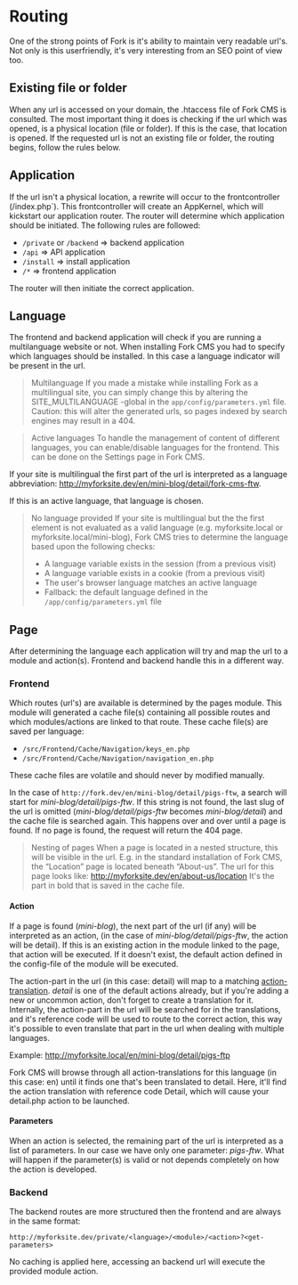 # Routing

One of the strong points of Fork is it's ability to maintain very readable url's. Not only is this
userfriendly, it's very interesting from an SEO point of view too.


## Existing file or folder

When any url is accessed on your domain, the .htaccess file of Fork CMS is consulted. The most
important thing it does is checking if the url which was opened, is a physical location (file or folder).
If this is the case, that location is opened. If the requested url is not an existing file or folder,
the routing begins, follow the rules below.


## Application

If the url isn't a physical location, a rewrite will occur to the frontcontroller (/index.php`).
This frontcontroller will create an AppKernel, which will kickstart our application router. The
router will determine which application should be initiated. The following rules are followed:

* `/private` or `/backend` => backend application
* `/api`	=> API application
* `/install` => install application
* `/*` => frontend application

The router will then initiate the correct application.


## Language

The frontend and backend application will check if you are running a multilanguage website or not.
When installing Fork CMS you had to specify which languages should be installed. In this case a
language indicator will be present in the url.

> Multilanguage
> If you made a mistake while installing Fork as a multilingual site, you can simply change this by
> altering the SITE_MULTILANGUAGE -global in the `app/config/parameters.yml` file.
> Caution: this will alter the generated urls, so pages indexed by search engines may result in a 404.

> Active languages
> To handle the management of content of different languages, you can enable/disable languages for
> the frontend. This can be done on the Settings page in Fork CMS.


If your site is multilingual the first part of the url is interpreted as a language abbreviation:
http://myforksite.dev/en/mini-blog/detail/fork-cms-ftw.

If this is an active language, that language is chosen.

> No language provided
> If your site is multilingual but the the first element is not evaluated as a valid language
> (e.g. myforksite.local or myforksite.local/mini-blog), Fork CMS tries to determine the language
> based upon the following checks:
> * A language variable exists in the session (from a previous visit)
> * A language variable exists in a cookie (from a previous visit)
> * The user's browser language matches an active language
> * Fallback: the default language defined in the `/app/config/parameters.yml` file


## Page

After determining the language each application will try and map the url to a module and action(s).
Frontend and backend handle this in a different way.


### Frontend

Which routes (url's) are available is determined by the pages module. This module will generated a
cache file(s) containing all possible routes and which modules/actions are linked to that route. These
cache file(s) are saved per language:

* `/src/Frontend/Cache/Navigation/keys_en.php`
* `/src/Frontend/Cache/Navigation/navigation_en.php`

These cache files are volatile and should never by modified manually.

In the case of `http://fork.dev/en/mini-blog/detail/pigs-ftw`, a search will start for *mini-blog/detail/pigs-ftw*.
If this string is not found, the last slug of the url is omitted (*mini-blog/detail/pigs-ftw*
becomes *mini-blog/detail*) and the cache file is searched again. This happens over and over until
a page is found. If no page is found, the request will return the 404 page.

> Nesting of pages
> When a page is located in a nested structure, this will be visible in the url. E.g. in the
> standard installation of Fork CMS, the “Location” page is located beneath “About-us”.
> The url for this page looks like: http://myforksite.dev/en/about-us/location
> It's the part in bold that is saved in the cache file.

#### Action

If a page is found (*mini-blog*), the next part of the url (if any) will be interpreted as an action,
(in the case of *mini-blog/detail/pigs-ftw*, the action will be detail). If this is an existing action
in the module linked to the page, that action will be executed. If it doesn't exist, the default
action defined in the config-file of the module will be executed.

The action-part in the url (in this case: detail) will map to a matching [action-translation](08.%20translations_or_locale.md).
*detail* is one of the default actions already, but if you're adding a new or uncommon action, don't
forget to create a translation for it. Internally, the action-part in the url will be searched for
in the translations, and it's reference code will be used to route to the correct action, this way
it's possible to even translate that part in the url when dealing with multiple languages.

Example: http://myforksite.local/en/mini-blog/detail/pigs-ftp

Fork CMS will browse through all action-translations for this language (in this case: en) until it
finds one that's been translated to detail. Here, it'll find the action translation with reference
code Detail, which will cause your detail.php action to be launched.

#### Parameters

When an action is selected, the remaining part of the url is interpreted as a list of parameters.
In our case we have only one parameter: *pigs-ftw*. What will happen if the parameter(s) is valid or
not depends completely on how the action is developed.


### Backend

The backend routes are more structured then the frontend and are always in the same format:

```
http://myforksite.dev/private/<language>/<module>/<action>?<get-parameters>
```

No caching is applied here, accessing an backend url will execute the provided module action.
